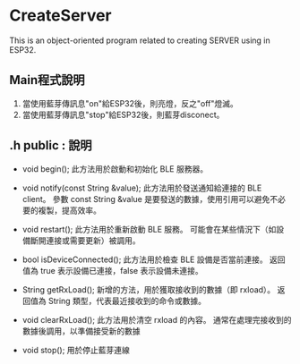# CreateServer
This is an object-oriented program related to creating SERVER using in ESP32.

## Main程式說明
1. 當使用藍芽傳訊息"on"給ESP32後，則亮燈，反之"off"燈滅。
2. 當使用藍芽傳訊息"stop"給ESP32後，則藍芽disconect。

## .h public : 說明
* void begin();
此方法用於啟動和初始化 BLE 服務器。

* void notify(const String &value);
此方法用於發送通知給連接的 BLE client。
參數 const String &value 是要發送的數據，使用引用可以避免不必要的複製，提高效率。

* void restart();
此方法用於重新啟動 BLE 服務。
可能會在某些情況下（如設備斷開連接或需要更新）被調用。

* bool isDeviceConnected();
此方法用於檢查 BLE 設備是否當前連接。
返回值為 true 表示設備已連接，false 表示設備未連接。

* String getRxLoad();
新增的方法，用於獲取接收到的數據（即 rxload）。
返回值為 String 類型，代表最近接收到的命令或數據。

* void clearRxLoad();
此方法用於清空 rxload 的內容。
通常在處理完接收到的數據後調用，以準備接受新的數據

* void stop();
用於停止藍芽連線
